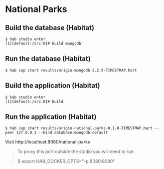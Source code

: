 # National Parks

## Build the database (Habitat)

```
$ hab studio enter
[1][default:/src:0]# build mongodb
```

## Run the database (Habitat)

```
$ hab sup start results/origin-mongodb-3.2.9-TIMESTMAP.hart
```

## Build the application (Habitat)

```
$ hab studio enter
[1][default:/src:0]# build
```

## Run the application (Habitat)

```
$ hab sup start results/origin-national-parks-0.1.0-TIMESTMAP.hart --peer 127.0.0.1 --bind database:mongodb.default
```

Visit http://localhost:8080/national-parks

> To proxy this port outside the studio you will need to run:
>
> $ export HAB_DOCKER_OPTS="-p 8080:8080"
